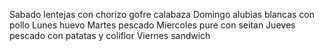 Sabado lentejas con chorizo gofre calabaza
Domingo alubias blancas con pollo
Lunes huevo
Martes pescado
Miercoles pure con seitan 
Jueves pescado con patatas y coliflor
Viernes sandwich
